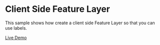 # Client Side Feature Layer

This sample shows how create a client side Feature Layer so that you can use labels.


[Live Demo](https://esri.github.io/developer-support/web-js/4.x/client-side-feature-layer)
